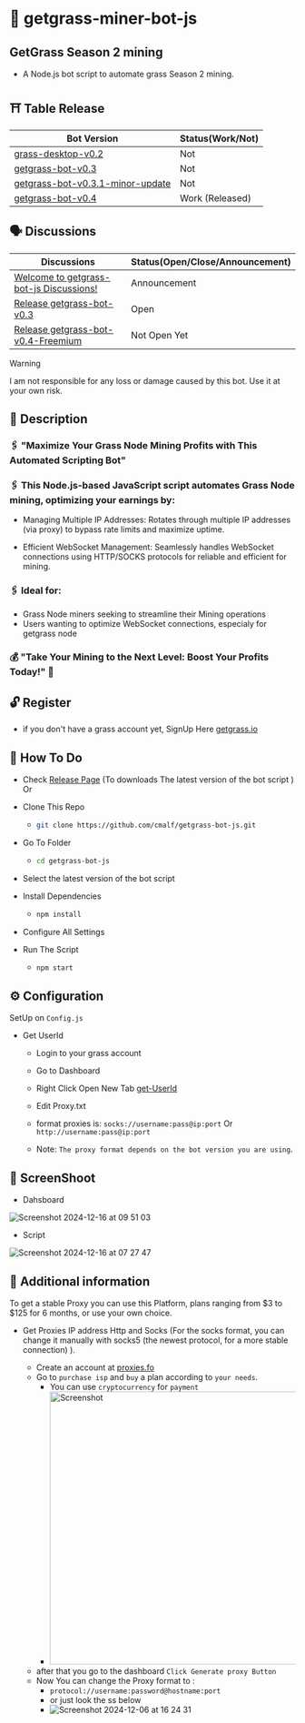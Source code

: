 # 🌱 getgrass-miner-bot-js

## GetGrass Season 2 mining

- A Node.js bot script to automate grass Season 2 mining.

## ⛩ Table Release

| Bot Version | Status(Work/Not) |
|---|---|
| [grass-desktop-v0.2](https://github.com/cmalf/getgrass-bot-js/releases/tag/grass-desktop-v0.2) | Not |
| [getgrass-bot-v0.3](https://github.com/cmalf/getgrass-bot-js/releases/tag/getgrass-bot-v0.3) | Not |
| [getgrass-bot-v0.3.1-minor-update](https://github.com/cmalf/getgrass-bot-js/releases/tag/getgrass-bot-v0.3.1-minor) | Not |
| [getgrass-bot-v0.4](https://github.com/cmalf/getgrass-bot-js/releases/tag/getgrass-script-v0.4-Freemium) | Work (Released) |

## 🗣 Discussions

| Discussions | Status(Open/Close/Announcement) |
|---|---|
| [Welcome to getgrass-bot-js Discussions!](https://github.com/cmalf/getgrass-bot-js/discussions/3) | Announcement |
| [Release getgrass-bot-v0.3](https://github.com/cmalf/getgrass-bot-js/discussions/4) | Open |
| [Release getgrass-bot-v0.4-Freemium](https://github.com/cmalf/getgrass-bot-js/discussions)| Not Open Yet |

> [!WARNING]
> I am not responsible for any loss or damage caused by this bot. Use it at your own risk.


## 📝 Description

### 🖇️ "Maximize Your Grass Node Mining Profits with This Automated Scripting Bot"

### 🖇️ This Node.js-based JavaScript script automates Grass Node mining, optimizing your earnings by:

- Managing Multiple IP Addresses: Rotates through multiple IP addresses (via proxy) to bypass rate limits and maximize uptime.

- Efficient WebSocket Management: Seamlessly handles WebSocket connections using HTTP/SOCKS protocols for reliable and efficient for mining.

### 🖇️ Ideal for:

- Grass Node miners seeking to streamline their Mining operations
- Users wanting to optimize WebSocket connections, especialy for getgrass node

### 💰 "Take Your Mining to the Next Level: Boost Your Profits Today!" 💸


## 🔓 Register  

- if you don't have a grass account yet, SignUp Here [getgrass.io](https://app.getgrass.io/register/?referralCode=wDYQ8wpucFyJaAU)

## 🤔 How To Do

- Check [Release Page](https://github.com/cmalf/getgrass-bot-js/releases) (To downloads The latest version of the bot script ) Or

- Clone This Repo

  - ```bash
    git clone https://github.com/cmalf/getgrass-bot-js.git
    ```
- Go To Folder
  - ```bash
    cd getgrass-bot-js
    ```
- Select the latest version of the bot script

- Install Dependencies
  - ```bash
    npm install
    ```
- Configure All Settings

- Run The Script

  - ```bash
    npm start
    ```

## ⚙️ Configuration

SetUp on `Config.js`

- Get UserId

  - Login to your grass account
  - Go to Dashboard
  - Right Click Open New Tab [get-UserId](https://api.getgrass.io/retrieveUser)

  - Edit Proxy.txt

  - format proxies is: `socks://username:pass@ip:port` Or `http://username:pass@ip:port`
  - Note: `The proxy format depends on the bot version you are using`.

## 📸 ScreenShoot

- Dahsboard

![Screenshot 2024-12-16 at 09 51 03](https://github.com/user-attachments/assets/9e50dc29-4a45-4888-97c9-5b60f62c6594)

- Script
  
![Screenshot 2024-12-16 at 07 27 47](https://github.com/user-attachments/assets/3a4143ec-3bcd-4bd4-8ab6-0d6a8a4e0cd7)



## 📢 Additional information

  To get a stable Proxy you can use this Platform, plans ranging from $3 to $125 for 6 months, or use your own choice.
  
- Get Proxies IP address Http and Socks 
  (For the socks format, you can change it manually with socks5 (the newest protocol, for a more stable connection) ).

  - Create an account at [proxies.fo](https://app.proxies.fo/ref/8b1abd0f-c734-1602-5985-612caedf4c7b)
  - Go to `purchase isp`  and `buy` a plan according to `your needs`.
    - You can use `cryptocurrency` for `payment` 
    - <img src="https://github.com/user-attachments/assets/18f24ed1-cfc6-4141-addb-07e009c7226b" width="720" height="480" alt="Screenshot">
  - after that you go to the dashboard `Click Generate proxy Button`
  - Now You can change the Proxy format to :
     - `protocol://username:password@hostname:port`
     - or just look the ss below
     - ![Screenshot 2024-12-06 at 16 24 31](https://github.com/user-attachments/assets/c9d552f1-7241-4705-8580-30a88aae8638)


